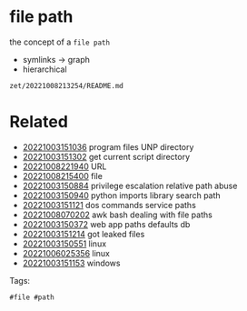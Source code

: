# file path

the concept of a `file path`

- symlinks -> graph
- hierarchical

` zet/20221008213254/README.md `

# Related

- [20221003151036](/zet/20221003151036/README.md) program files UNP directory
- [20221003151302](/zet/20221003151302/README.md) get current script directory
- [20221008221940](/zet/20221008221940/README.md) URL
- [20221008215400](/zet/20221008215400/README.md) file
- [20221003150884](/zet/20221003150884/README.md) privilege escalation relative path abuse
- [20221003150940](/zet/20221003150940/README.md) python imports library search path
- [20221003151121](/zet/20221003151121/README.md) dos commands service paths
- [20221008070202](/zet/20221008070202/README.md) awk bash dealing with file paths
- [20221003150372](/zet/20221003150372/README.md) web app paths defaults db
- [20221003151214](/zet/20221003151214/README.md) got leaked files
- [20221003150551](/zet/20221003150551/README.md) linux
- [20221006025356](/zet/20221006025356/README.md) linux
- [20221003151153](/zet/20221003151153/README.md) windows

Tags:

    #file #path
